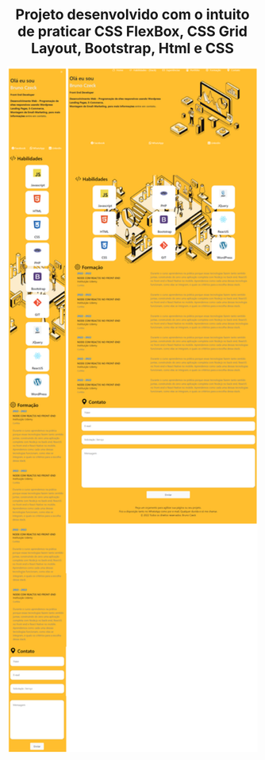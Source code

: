 
<div align="center">
  <h1>Projeto desenvolvido com o intuito de praticar <b>CSS FlexBox</b>, <b>CSS Grid Layout</b>, <b>Bootstrap</b>, <b>Html e CSS</b></h1>
  <img width="1920px" src="https://github.com/BrunoCzeck/landing-page-portfolio/blob/master/img/portfolio.png"/>
</div>

